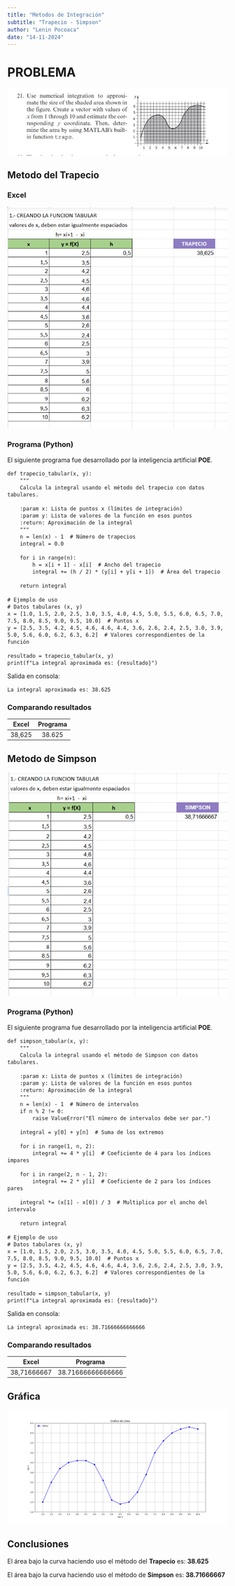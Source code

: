 ```yaml
---
title: "Metodos de Integración"
subtitle: "Trapecio - Simpson"
author: "Lenin Pocoaca"
date: "14-11-2024"
---
```


# PROBLEMA
![Problema21](problema.jpg)

## Metodo del Trapecio
### Excel
![trapecioexcel](trapecio.png)
### Programa (Python)
El siguiente programa fue desarrollado por la inteligencia artificial **POE**.
```{python}
def trapecio_tabular(x, y):
    """
    Calcula la integral usando el método del trapecio con datos tabulares.
    
    :param x: Lista de puntos x (límites de integración)
    :param y: Lista de valores de la función en esos puntos
    :return: Aproximación de la integral
    """
    n = len(x) - 1  # Número de trapecios
    integral = 0.0

    for i in range(n):
        h = x[i + 1] - x[i]  # Ancho del trapecio
        integral += (h / 2) * (y[i] + y[i + 1])  # Área del trapecio

    return integral

# Ejemplo de uso
# Datos tabulares (x, y)
x = [1.0, 1.5, 2.0, 2.5, 3.0, 3.5, 4.0, 4.5, 5.0, 5.5, 6.0, 6.5, 7.0, 7.5, 8.0, 8.5, 9.0, 9.5, 10.0]  # Puntos x
y = [2.5, 3.5, 4.2, 4.5, 4.6, 4.6, 4.4, 3.6, 2.6, 2.4, 2.5, 3.0, 3.9, 5.0, 5.6, 6.0, 6.2, 6.3, 6.2]  # Valores correspondientes de la función

resultado = trapecio_tabular(x, y)
print(f"La integral aproximada es: {resultado}")
```
Salida en consola:
```{python}
La integral aproximada es: 38.625
```

### Comparando resultados

|Excel|Programa|
|:-:|:-:|
|38,625|38.625|

## Metodo de Simpson

![trapecioexcel](simpson.png)

### Programa (Python)
El siguiente programa fue desarrollado por la inteligencia artificial **POE**.
```{python}
def simpson_tabular(x, y):
    """
    Calcula la integral usando el método de Simpson con datos tabulares.

    :param x: Lista de puntos x (límites de integración)
    :param y: Lista de valores de la función en esos puntos
    :return: Aproximación de la integral
    """
    n = len(x) - 1  # Número de intervalos
    if n % 2 != 0:
        raise ValueError("El número de intervalos debe ser par.")

    integral = y[0] + y[n]  # Suma de los extremos

    for i in range(1, n, 2):
        integral += 4 * y[i]  # Coeficiente de 4 para los índices impares

    for i in range(2, n - 1, 2):
        integral += 2 * y[i]  # Coeficiente de 2 para los índices pares

    integral *= (x[1] - x[0]) / 3  # Multiplica por el ancho del intervalo

    return integral

# Ejemplo de uso
# Datos tabulares (x, y)
x = [1.0, 1.5, 2.0, 2.5, 3.0, 3.5, 4.0, 4.5, 5.0, 5.5, 6.0, 6.5, 7.0, 7.5, 8.0, 8.5, 9.0, 9.5, 10.0]  # Puntos x
y = [2.5, 3.5, 4.2, 4.5, 4.6, 4.6, 4.4, 3.6, 2.6, 2.4, 2.5, 3.0, 3.9, 5.0, 5.6, 6.0, 6.2, 6.3, 6.2]  # Valores correspondientes de la función

resultado = simpson_tabular(x, y)
print(f"La integral aproximada es: {resultado}")
```
Salida en consola:
```{python}
La integral aproximada es: 38.71666666666666
```

### Comparando resultados

|Excel|Programa|
|:-:|:-:|
|38,71666667|38.71666666666666|

## Gráfica
![gráfica](grafica.png)

## Conclusiones
El área bajo la curva haciendo uso el método del **Trapecio** es: **38.625**

El área bajo la curva haciendo uso el método de **Simpson** es: **38.71666667**